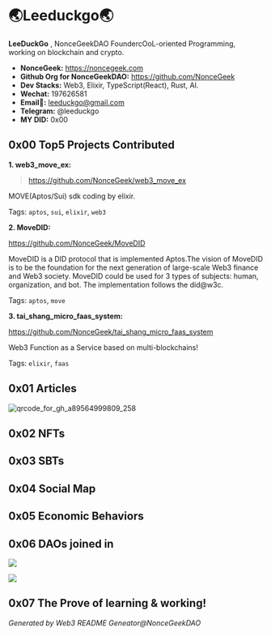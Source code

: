# 🌏Leeduckgo🌏

<!-- Description -->

**LeeDuckGo** , NonceGeekDAO FoundercOoL-oriented Programming, working on blockchain and crypto.

<!-- /Description -->

<!-- Important Links -->

- **NonceGeek:** https://noncegeek.com
- **Github Org for  NonceGeekDAO:** https://github.com/NonceGeek
- **Dev Stacks:** Web3, Elixir, TypeScript(React), Rust, AI.
- **Wechat:** 197626581
- **Email📮:** leeduckgo@gmail.com
- **Telegram:** @leeduckgo
- **MY DID:** 0x00

<!-- /Important Links -->

<!-- Projects -->

## 0x00 Top5 Projects Contributed

**1. web3_move_ex:**

> https://github.com/NonceGeek/web3_move_ex

MOVE(Aptos/Sui) sdk coding by elixir.

Tags: `aptos`, `sui`, `elixir`, `web3`

**2. MoveDID:**

https://github.com/NonceGeek/MoveDID

MoveDID is a DID protocol that is implemented Aptos.The vision of MoveDID is to be the foundation for the next generation of large-scale Web3 finance and Web3 society. MoveDID could be used for 3 types of subjects: human, organization, and bot. The implementation follows the did@w3c.

Tags: `aptos`, `move`

**3. tai_shang_micro_faas_system:**

https://github.com/NonceGeek/tai_shang_micro_faas_system

Web3 Function as a Service based on multi-blockchains!

Tags: `elixir`, `faas`

<!-- /Projects -->

<!-- Articles -->

## 0x01 Articles

![qrcode_for_gh_a89564999809_258](https://user-images.githubusercontent.com/12784118/230812006-2d2dc2bd-1f6c-4225-a062-6a4d67704ac4.jpg)

<!-- /Articles -->

<!-- NFTs -->

## 0x02 NFTs

<!-- /NFTs -->

<!-- SBTs -->

## 0x03 SBTs

<!-- /SBTs -->

<!-- Social Map -->

## 0x04 Social Map

<!-- /Social Map -->

<!-- Economic Behaviors -->

## 0x05 Economic Behaviors

<!-- /Economic Behaviors -->

## 0x06 DAOs joined in

<!-- DAOs -->

[![](https://img.shields.io/badge/NonceGeekDAO-cool--oriented--programming-blue)](https://github.com/NonceGeek)

[![](https://img.shields.io/endpoint?url=https%3A%2F%2Fraw.githubusercontent.com%2Fmovebit%2Fmaterials%2Fmain%2Fshields.json)](https://github.com/NonceGeek/MoveDID/blob/main/MoveDID-Audit-Report.pdf)



<!-- /DAOs -->

<!-- Prove -->

## 0x07 The Prove of learning & working!

<!-- /Prove -->

*Generated by Web3 README Geneator@NonceGeekDAO*

